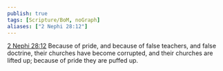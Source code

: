 ```yaml
---
publish: true
tags: [Scripture/BoM, noGraph]
aliases: ["2 Nephi 28:12"]
---
```

[2 Nephi 28:12](https://churchofjesuschrist.org/study/scriptures/bofm/2-ne/28?lang=eng&id=p12#p12) Because of pride, and because of false teachers, and false doctrine, their churches have become corrupted, and their churches are lifted up; because of pride they are puffed up.
